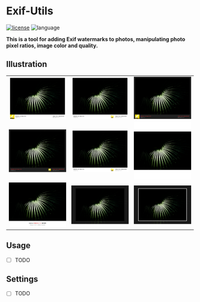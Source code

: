 # Exif-Utils

[![license](https://img.shields.io/github/license/CWHer/Exif-Utils)](https://github.com/CWHer/Exif-Utils/blob/master/LICENSE) ![language](https://img.shields.io/github/languages/top/CWHer/Exif-Utils?color=orange)

**This is a tool for adding Exif watermarks to photos, manipulating photo pixel ratios, image color and quality.**

## Illustration

|                             |                             |                             |
| --------------------------- | --------------------------- | --------------------------- |
| ![](./assets/images/1.jpeg) | ![](./assets/images/2.jpeg) | ![](./assets/images/3.jpeg) |
| ![](./assets/images/4.jpeg) | ![](./assets/images/5.jpeg) | ![](./assets/images/6.jpeg) |
| ![](./assets/images/7.jpeg) | ![](./assets/images/8.jpeg) | ![](./assets/images/9.jpeg) |

## Usage

- [ ] TODO

## Settings

- [ ] TODO

<!-- 通过 `config.yaml` 配置。

<details>
<summary>点击展开</summary>

```yaml
base:
  alternative_bold_font: ./fonts/Roboto-Medium.ttf
  alternative_font: ./fonts/Roboto-Regular.ttf
  # 粗体
  bold_font: ./fonts/AlibabaPuHuiTi-2-85-Bold.otf
  # 粗体字体大小
  bold_font_size: 1
  # 常规字体
  font: ./fonts/AlibabaPuHuiTi-2-45-Light.otf
  # 常规字体大小
  font_size: 1
  # 输入文件夹
  input_dir: ./input
  # 输出文件夹
  output_dir: ./output
  # 输出图片质量，如果你觉得输出图片的体积过大，比如一张20M的图片，处理后变成了40M，那么你可以通过适当降低输出质量来减小图片体积
  quality: 100
global: # 全局设置，你可以在命令行中通过【更多设置】来修改这些设置
  focal_length:
    # 是否使用等效焦距
    use_equivalent_focal_length: false
  padding_with_original_ratio:
    # 是否使用原始图片的宽高比来填充白边
    enable: false
  shadow:
    # 是否使用阴影
    enable: false
  white_margin:
    # 是否使用白边
    enable: true
    # 白边宽度
    width: 3
layout:
  # 背景颜色，仅在布局为 normal（自定义）时有效
  background_color: "#ffffff"
  elements:
    # 左下角元素
    left_bottom:
      # 左下角文字颜色，仅在布局为 normal（自定义）时有效
      color: "#757575"
      # 是否使用粗体，仅在布局为 normal（自定义）时有效
      is_bold: false
      # 左下角文字内容，可选项参考下表
      name: Model
    # 下面三个元素的设置和上面是类似的
    left_top:
      color: "#212121"
      is_bold: true
      name: LensModel
    right_bottom:
      color: "#757575"
      is_bold: false
      name: Datetime
      value: Photo by NONE
    right_top:
      color: "#212121"
      is_bold: true
      name: Param
  # 是否使用 Logo，仅在布局为 normal（自定义）时有效，可选项为 true、false
  logo_enable: false
  # Logo 位置，仅在布局为 normal（自定义）时有效，可选项为 left、right
  logo_position: left
  # 布局类型，可选项参考下表，你可以在命令行中通过【布局】来修改它
  type: watermark_right_logo
logo:
  makes:
    canon: # 标识，用户自定义，不要重复
      id: Canon # 厂商名称，从 exif 信息中获取，和 exif 信息中的 Make 字段一致即可
      path: ./logos/canon.png # Logo 路径
    # 下同
    fujifilm:
      id: FUJIFILM
      path: ./logos/fujifilm.png
    hasselblad:
      id: HASSELBLAD
      path: ./logos/hasselblad.png
    huawei:
      id: HUAWEI
      path: ./logos/xmage.jpg
    leica:
      id: leica
      path: ./logos/leica_logo.png
    nikon:
      id: NIKON
      path: ./logos/nikon.png
    olympus:
      id: Olympus
      path: ./logos/olympus_blue_gold.png
    panasonic:
      id: Panasonic
      path: ./logos/panasonic.png
    pentax:
      id: PENTAX
      path: ./logos/pentax.png
    ricoh:
      id: RICOH
      path: ./logos/ricoh.png
    sony:
      id: SONY
      path: ./logos/sony.png
```

### Layout.Element.Name 可选项

| 可选项                 | 描述                                                 |
| ---------------------- | ---------------------------------------------------- |
| Model                  | 相机型号(eg. Nikon Z7)                               |
| Make                   | 相机厂商(eg. Nikon)                                  |
| LensModel              | 镜头型号(eg. Nikkor 24-70 f/2.8)                     |
| Param                  | 拍摄参数(eg. 50mm f/1.8 1/1000s ISO 100)             |
| Datetime               | 拍摄时间(eg. 2023-01-01 12:00)                       |
| Date                   | 拍摄日期(eg. 2023-01-01)                             |
| Custom                 | 自定义                                               |
| None                   | 无                                                   |
| LensMake_LensModel     | 镜头厂商 + 镜头型号(eg. Nikon Nikkor 24-70 f/2.8)    |
| CameraModel_LensModel  | 相机型号 + 镜头型号(eg. Nikon Z7 Nikkor 24-70 f/2.8) |
| TotalPixel             | 总像素(MP)                                           |
| CameraMake_CameraModel | 相机厂商 + 相机型号(eg. DJI FC123)                   |

### Layout.Type 可选项

| 可选项                            | 描述                        | 效果                |
| --------------------------------- | --------------------------- | ------------------- |
| watermark_left_logo               | normal                      | ![1](images/1.jpeg) |
| watermark_right_logo              | normal(Logo 居右)           | ![2](images/2.jpeg) |
| dark_watermark_left_logo          | normal(黑红配色)            | ![3](images/3.jpeg) |
| dark_watermark_right_logo         | normal(黑红配色，Logo 居右) | ![4](images/4.jpeg) |
| custom_watermark                  | normal(自定义配置)          | ![5](images/5.jpeg) |
| square                            | 1:1 填充                    | ![6](images/6.jpeg) |
| simple                            | 简洁                        | ![7](images/7.jpeg) |
| background_blur                   | 背景模糊                    | ![8](images/8.jpeg) |
| background_blur_with_white_border | 背景模糊+白框               | ![9](images/9.jpeg) |

</details> -->
